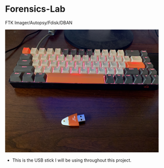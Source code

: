 # Forensics-Lab
FTK Imager/Autopsy/Fdisk/DBAN

<img src="https://github.com/NathanRelph/Forensics-Lab/blob/main/0.jpeg" width="500" height="400" />

- This is the USB stick I will be using throughout this project.
